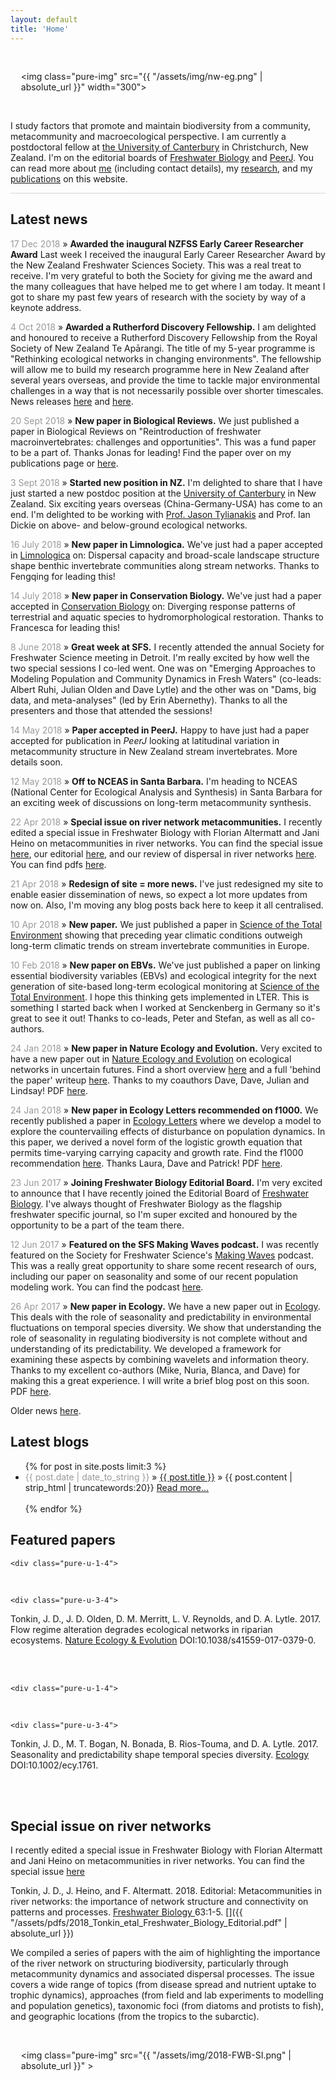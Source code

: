 ```yaml
---
layout: default
title: 'Home'
---
```


<style>
    .l-box {
        padding: 2em;
        }
</style>

<div class="pure-g">
<div class="pure-u-1-2" >

<div class="vh">
<div class="l-box">
<!-- pure-img makes image scalable-->

<!-- <img class="pure-img" src="website_nw.png" size="300px"> -->

<!-- <iframe src="{{ "assets/network/network.html" | absolute_url }}" width="300px" height="300px" frameBorder="0" style=" border-width:0 "> -->
<!-- </iframe> -->

<img class="pure-img" src="{{ "/assets/img/nw-eg.png" | absolute_url }}" width="300">


</div>
</div>

</div>

<div class="pure-u-1-2" >

<div class="vh">

<p>I study factors that promote and maintain biodiversity from a community, metacommunity and macroecological perspective. I am currently a postdoctoral fellow at <a href="https://www.canterbury.ac.nz/">the University of Canterbury</a> in Christchurch, New Zealand. I'm on the editorial boards of <a href="http://onlinelibrary.wiley.com/journal/10.1111/(ISSN)1365-2427">Freshwater Biology</a> and <a href="https://peerj.com/">PeerJ</a>. You can read more about <a href="/about">me</a> (including contact details), my <a href="/research">research</a>, and my <a href="/publications">publications</a> on this website. 
</p>

</div>
</div>
</div>

<hr style="height: 1px; color:#d5d5d5; border:none; background-color:#d5d5d5;" />

## Latest news

<!-- TEMPLATE:  <span style="color:#999">DATE</span> » **TITLE**-->

<span style="color:#999">17 Dec 2018</span> » **Awarded the inaugural NZFSS Early Career Researcher Award** Last week I received the inaugural Early Career Researcher Award by the New Zealand Freshwater Sciences Society. This was a real treat to receive. I'm very grateful to both the Society for giving me the award and the many colleagues that have helped me to get where I am today. It meant I got to share my past few years of research with the society by way of a keynote address. 

<span style="color:#999">4 Oct 2018</span> » **Awarded a Rutherford Discovery Fellowship.** I am delighted and honoured to receive a Rutherford Discovery Fellowship from the Royal Society of New Zealand Te Apārangi. The title of my 5-year programme is "Rethinking ecological networks in changing environments". The fellowship will allow me to build my research programme here in New Zealand after several years overseas, and provide the time to tackle major environmental challenges in a way that is not necessarily possible over shorter timescales. News releases [here](https://royalsociety.org.nz/news/2018-rutherford-discovery-fellowships-to-accelerate-research-careers-announced/) and [here](https://www.canterbury.ac.nz/news/2018/uc-ecologist-awarded-800000-to-tackle-major-environmental-challenges.html). 

<span style="color:#999">20 Sept 2018</span> » **New paper in Biological Reviews.** We just published a paper in Biological Reviews on "Reintroduction of freshwater macroinvertebrates: challenges and opportunities". This was a fund paper to be a part of. Thanks Jonas for leading! Find the paper over on my publications page or [here](http://doi.org/10.1111/brv.12458). 

<span style="color:#999">3 Sept 2018</span> » **Started new position in NZ.** I'm delighted to share that I have just started a new postdoc position at the [University of Canterbury](https://www.canterbury.ac.nz/) in New Zealand. Six exciting years overseas (China-Germany-USA) has come to an end. I'm delighted to be working with [Prof. Jason Tylianakis](https://www.tylianakislab.org/) and Prof. Ian Dickie on above- and below-ground ecological networks. 

<span style="color:#999">16 July 2018</span> » **New paper in Limnologica.** We've just had a paper accepted in [Limnologica](https://doi.org/10.1016/j.limno.2018.06.003) on: Dispersal capacity and broad-scale landscape structure shape benthic invertebrate communities along stream networks. Thanks to Fengqing for leading this! 

<span style="color:#999">14 July 2018</span> » **New paper in Conservation Biology.** We've just had a paper accepted in [Conservation Biology](https://doi.org/10.1111/cobi.13176) on: Diverging response patterns of terrestrial and aquatic species to hydromorphological restoration. Thanks to Francesca for leading this! 

<span style="color:#999">8 June 2018</span> » **Great week at SFS.** I recently attended the annual Society for Freshwater Science meeting in Detroit. I'm really excited by how well the two special sessions I co-led went. One was on "Emerging Approaches to Modeling Population and Community Dynamics in Fresh Waters" (co-leads: Albert Ruhi, Julian Olden and Dave Lytle) and the other was on "Dams, big data, and meta-analyses" (led by Erin Abernethy). Thanks to all the presenters and those that attended the sessions!

<span style="color:#999">14 May 2018</span> » **Paper accepted in PeerJ.** Happy to have just had a paper accepted for publication in *PeerJ* looking at latitudinal variation in metacommunity structure in New Zealand stream invertebrates. More details soon. 

<span style="color:#999">12 May 2018</span> » **Off to NCEAS in Santa Barbara.** I'm heading to NCEAS (National Center for Ecological Analysis and Synthesis) in Santa Barbara for an exciting week of discussions on long-term metacommunity synthesis. 

<span style="color:#999">22 Apr 2018</span> » **Special issue on river network metacommunities.** I recently edited a special issue in Freshwater Biology with Florian Altermatt and Jani Heino on metacommunities in river networks. You can find the special issue [here](https://onlinelibrary.wiley.com/toc/13652427/63/1), our editorial [here](http://dx.doi.org/10.1111/fwb.13045), and our review of dispersal in river networks [here](http://dx.doi.org/10.1111/fwb.13037). You can find pdfs [here](publications). 

<span style="color:#999">21 Apr 2018</span> » **Redesign of site = more news.** I've just redesigned my site to enable easier dissemination of news, so expect a lot more updates from now on. Also, I'm moving any blog posts back here to keep it all centralised. 

<span style="color:#999">10 Apr 2018</span> » **New paper.** We just published a paper in [Science of the Total Environment](http://dx.doi.org/10.1016/j.scitotenv.2017.11.242) showing that preceding year climatic conditions outweigh long-term climatic trends on stream invertebrate communities in Europe. 

<span style="color:#999">10 Feb 2018</span> » **New paper on EBVs.** We've just published a paper on linking essential biodiversity variables (EBVs) and ecological integrity for the next generation of site-based long-term ecological monitoring at [Science of the Total Environment](http://dx.doi.org/10.1016/j.scitotenv.2017.08.111). I hope this thinking gets implemented in LTER. This is something I started back when I worked at Senckenberg in Germany so it's great to see it out! Thanks to co-leads, Peter and Stefan, as well as all co-authors. 

<span style="color:#999">24 Jan 2018</span> » **New paper in Nature Ecology and Evolution.** Very excited to have a new paper out in [Nature Ecology and Evolution](http://dx.doi.org/10.1038/s41559-017-0379-0) on ecological networks in uncertain futures. Find a short overview [here](blog/2018/01/24/New-Paper-In-NEE) and a full 'behind the paper' writeup [here](https://natureecoevocommunity.nature.com/users/70479-jonathan-tonkin/posts/22255-networks-degrade-when-river-flows-depart-from-natural). Thanks to my coauthors Dave, Dave, Julian and Lindsay! PDF [here](publications). 

<span style="color:#999">24 Jan 2018</span> » **New paper in Ecology Letters recommended on f1000.** We recently published a paper in [Ecology Letters](http://dx.doi.org/10.1111/ele.12866) where we develop a model to explore the countervailing effects of disturbance on population dynamics. In this paper, we derived a novel form of the logistic growth equation that permits time-varying carrying capacity and growth rate. Find the f1000 recommendation [here](https://f1000.com/prime/732394087). Thanks Laura, Dave and Patrick! PDF [here](publications). 

<span style="color:#999">23 Jun 2017</span> » **Joining Freshwater Biology Editorial Board.** I'm very excited to announce that I have recently joined the Editorial Board of [Freshwater Biology](http://onlinelibrary.wiley.com/journal/10.1111/(ISSN)1365-2427). I've always thought of Freshwater Biology as the flagship freshwater specific journal, so I'm super excited and honoured by the opportunity to be a part of the team there.

<span style="color:#999">12 Jun 2017</span> » **Featured on the SFS Making Waves podcast.** I was recently featured on the Society for Freshwater Science's [Making Waves](http://www.freshwater-science.org/Education-and-Outreach/Media/Podcast.cfm) podcast. This was a really great opportunity to share some recent research of ours, including our paper on seasonality and some of our recent population modeling work. You can find the podcast [here](https://youtu.be/mqnuv6YZBSM).

<span style="color:#999">26 Apr 2017</span> » **New paper in Ecology.** We have a new paper out in [Ecology](http://dx.doi.org/10.1002/ecy.1761). This deals with the role of seasonality and predictability in environmental fluctuations on temporal species diversity. We show that understanding the role of seasonality in regulating biodiversity is not complete without and understanding of its predictability. We developed a framework for examining these aspects by combining wavelets and information theory. Thanks to my excellent co-authors (Mike, Nuria, Blanca, and Dave) for making this a great experience. I will write a brief blog post on this soon. PDF [here](publications).

Older news [here](news).  


## Latest blogs

<ul class="posts">
<!-- the below show's the latest 3 posts and adds a bit of text (first 20 words) from post as well as the title-->
	  {% for post in site.posts limit:3 %}
	    <li><span style="color: #999;" >{{ post.date | date_to_string }}</span> » <a href="{{ post.url }}" title="{{ post.title }}">{{ post.title }}</a> »
	    {{ post.content | strip_html | truncatewords:20}}
	    <a href="{{ post.url }}">Read more...</a></li>
	    <br>
	  {% endfor %}
	</ul>


## Featured papers

<div class="pure-g">
	
	<div class="pure-u-1-4">

<script type="text/javascript" src="https://d1bxh8uas1mnw7.cloudfront.net/assets/embed.js"></script><div class="altmetric-embed" data-badge-type="medium-donut" data-altmetric-id="29523449"></div>
<br>
	</div>
	
	<div class="pure-u-3-4">
			
<p>Tonkin, J. D., J. D. Olden, D. M. Merritt, L. V. Reynolds, and D. A. Lytle. 2017. Flow regime alteration degrades ecological networks in riparian ecosystems. <a href="http://dx.doi.org/10.1038/s41559-017-0379-0" target="_blank">Nature Ecology & Evolution</a> DOI:10.1038/s41559-017-0379-0.</p>
<br>
	</div>
<br>	
	
</div>

<div class="pure-g">
	
	<div class="pure-u-1-4">

<script type="text/javascript" src="https://d1bxh8uas1mnw7.cloudfront.net/assets/embed.js"></script><div class="altmetric-embed" data-badge-type="medium-donut" data-altmetric-id="16029019"></div>
<br>
	</div>
	
	<div class="pure-u-3-4">
			
<p>Tonkin, J. D., M. T. Bogan, N. Bonada, B. Rios-Touma, and D. A. Lytle. 2017. Seasonality and predictability shape temporal species diversity. <a href="http://dx.doi.org/10.1002/ecy.1761" target="_blank">Ecology</a> DOI:10.1002/ecy.1761. <a href="http://jdtonkin.github.io/publications/2017_Tonkin_etal_Ecology.pdf"><i class="fa fa-fw fa-file-pdf-o"></i></a></p>
<br>
	</div>
<br>	
	
</div>


## Special issue on river networks 

<style>
    .l-box {
        padding: 1.2em;
    }
</style>

<div class="pure-g">

<div class="pure-u-2-3" markdown="1">

I recently edited a special issue in Freshwater Biology with Florian Altermatt and Jani Heino on metacommunities in river networks. You can find the special issue [here](https://onlinelibrary.wiley.com/toc/13652427/63/1)

Tonkin, J. D., J. Heino, and F. Altermatt. 2018. Editorial: Metacommunities in river networks: the importance of network structure and connectivity on patterns and processes. <a href="http://dx.doi.org/10.1111/fwb.13045" target="_blank"> Freshwater Biology </a> 63:1-5. [<i class="fa fa-fw fa-file-pdf-o"></i>]({{ "/assets/pdfs/2018_Tonkin_etal_Freshwater_Biology_Editorial.pdf" | absolute_url }})

We compiled a series of papers with the aim of highlighting the importance of the river network on structuring biodiversity, particularly through metacommunity dynamics and associated dispersal processes. The issue covers a wide range of topics (from disease spread and nutrient uptake to trophic dynamics), approaches (from field and lab experiments to modelling and population genetics), taxonomic foci (from diatoms and protists to fish), and geographic locations (from the tropics to the subarctic). 

</div>



<div class="pure-u-1-3" markdown="1">

<div class="l-box">

<img class="pure-img" src="{{ "/assets/img/2018-FWB-SI.png" | absolute_url }}" >

</div>

</div>

</div>


<!--
<i class="fa fa-fw fa-envelope"></i><span style="color:#999"> jdtonkin [at] gmail.com</span>   
<i class="fa fa-fw fa-envelope-o"></i><span style="color:#999"> jonathan.tonkin [at] senckenberg.de</span>   
<i class="fa fa-fw fa-twitter"></i><span style="color:#999"> @jdtonkin</span>   
-->
<!--<a href="https://twitter.com/jdtonkin" class="twitter-follow-button" data-show-count="false">Follow @jdtonkin</a>
<script>!function(d,s,id){var js,fjs=d.getElementsByTagName(s)[0],p=/^http:/.test(d.location)?'http':'https';if(!d.getElementById(id)){js=d.createElement(s);js.id=id;js.src=p+'://platform.twitter.com/widgets.js';fjs.parentNode.insertBefore(js,fjs);}}(document, 'script', 'twitter-wjs');</script>
-->
